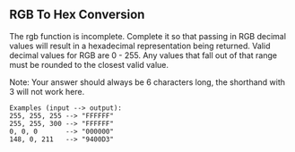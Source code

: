 ## RGB To Hex Conversion

The rgb function is incomplete. Complete it so that passing in RGB decimal values will result in a hexadecimal representation being returned. Valid decimal values for RGB are 0 - 255. Any values that fall out of that range must be rounded to the closest valid value.

Note: Your answer should always be 6 characters long, the shorthand with 3 will not work here.

    Examples (input --> output):
    255, 255, 255 --> "FFFFFF"
    255, 255, 300 --> "FFFFFF"
    0, 0, 0       --> "000000"
    148, 0, 211   --> "9400D3"

